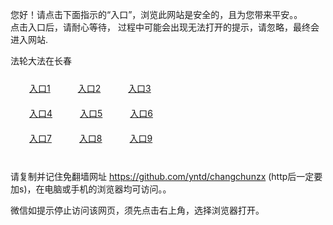 您好！请点击下面指示的“入口”，浏览此网站是安全的，且为您带来平安。。 <br/>
点击入口后，请耐心等待， 过程中可能会出现无法打开的提示，请忽略，最终会进入网站. </br>

法轮大法在长春<br/>
<div style="padding:10px"><a style="margin:20px" target="_blank" href="https://d2uu0gkpv5zj5j.cloudfront.net/2Qpsp?qpffypds" id="ccLink1" rel="nofollow">入口1</a> <a target="_blank" style="margin:20px" href="https://d1xuhimt0uclk8.cloudfront.net/2Qpsp?qmurvn" id="ccLink2" rel="nofollow">入口2</a> <a style="margin:20px" target="_blank" href="https://d2kvbuoqa6qrl.cloudfront.net/2Qpsp?rqvsyng" id="ccLink3" rel="nofollow">入口3</a></div>

<div style="padding:10px" ><a style="margin:20px" target="_blank" href="https://d2uu0gkpv5zj5j.cloudfront.net/2Qpsp?qpffypds" id="ccLink4" rel="nofollow">入口4</a> <a style="margin:20px" href="https://d1xuhimt0uclk8.cloudfront.net/2Qpsp?qmurvn" target="_blank" id="ccLink5" rel="nofollow">入口5</a> <a style="margin:20px" href="https://d2kvbuoqa6qrl.cloudfront.net/2Qpsp?rqvsyng" target="_blank" id="ccLink6" rel="nofollow">入口6</a></div>

<div style="padding:10px"><a style="margin:20px" target="_blank" href="https://d2uu0gkpv5zj5j.cloudfront.net/2Qpsp?qpffypds" id="ccLink7" rel="nofollow">入口7</a> <a style="margin:20px" href="https://d1xuhimt0uclk8.cloudfront.net/2Qpsp?qmurvn" target="_blank" id="ccLink8" rel="nofollow">入口8</a> <a style="margin:20px" target="_blank" href="https://d2kvbuoqa6qrl.cloudfront.net/2Qpsp?rqvsyng" id="ccLink9" rel="nofollow">入口9</a></div>

<br/>



请复制并记住免翻墙网址 https://github.com/yntd/changchunzx (http后一定要加s)，在电脑或手机的浏览器均可访问。。<br/>

微信如提示停止访问该网页，须先点击右上角，选择浏览器打开。
